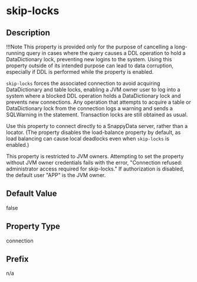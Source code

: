 # skip-locks

## Description

!!!Note 
	This property is provided only for the purpose of cancelling a long-running query in cases where the query causes a DDL operation to hold a DataDictionary lock, preventing new logins to the system. Using this property outside of its intended purpose can lead to data corruption, especially if DDL is performed while the property is enabled. </p>

`skip-locks` forces the associated connection to avoid acquiring DataDictionary and table locks, enabling a JVM owner user to log into a system where a blocked DDL operation holds a DataDictionary lock and prevents new connections. Any operation that attempts to acquire a table or DataDictionary lock from the connection logs a warning and sends a SQLWarning in the statement. Transaction locks are still obtained as usual.

Use this property to connect directly to a SnappyData server, rather than a locator. (The property disables the load-balance property by default, as load balancing can cause local deadlocks even when `skip-locks` is enabled.) 

This property is restricted to JVM owners. Attempting to set the property without JVM owner credentials fails with the error, "Connection refused: administrator access required for skip-locks." If authorization is disabled, the default user "APP" is the JVM owner.

## Default Value

false

## Property Type

connection

## Prefix

n/a
